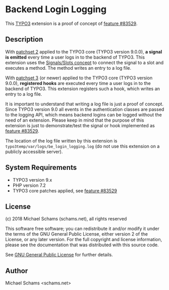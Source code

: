 # Backend Login Logging

This [TYPO3](https://typo3.org) extension is a proof of concept of [feature #83529](https://forge.typo3.org/issues/83529).


## Description

With [patchset 2](https://review.typo3.org/#/c/55319/) applied to the TYPO3 core (TYPO3 version 9.0.0), **a signal is emitted** every time a user logs in to the backend of TYPO3. This extension uses the [Signals/Slots concept](https://en.wikipedia.org/wiki/Signals_and_slots) to connect the signal to a slot and executes a method. The method writes an entry to a log file.

With [patchset 3](https://review.typo3.org/#/c/55319/) (or newer) applied to the TYPO3 core (TYPO3 version 9.0.0), **registered hooks** are executed every time a user logs in to the backend of TYPO3. This extension registers such a hook, which writes an entry to a log file.

It is important to understand that writing a log file is just a proof of concept. Since TYPO3 version 9.0 all events in the authentication classes are passed to the logging API, which means backend logins can be logged without the need of an extension. Please keep in mind that the purpose of this extension is just to demonstrate/test the signal or hook implemented as [feature #83529](https://forge.typo3.org/issues/83529).

The location of the log file written by this extension is `typo3temp/var/logs/be_login_logging.log` (do not use this extension on a publicly accessible server).


## System Requirements

* TYPO3 version 9.x
* PHP version 7.2
* TYPO3 core patches applied, see [feature #83529](https://forge.typo3.org/issues/83529)


## License

(c) 2018 Michael Schams (schams.net), all rights reserved

This software free software; you can redistribute it and/or modify it under the terms of the GNU General Public License, either version 2 of the License, or any later version. For the full copyright and license information, please see the documentation that was distributed with this source code.

See [GNU General Public License](http://www.gnu.org/copyleft/gpl.html) for further details.


## Author

Michael Schams <schams.net>
